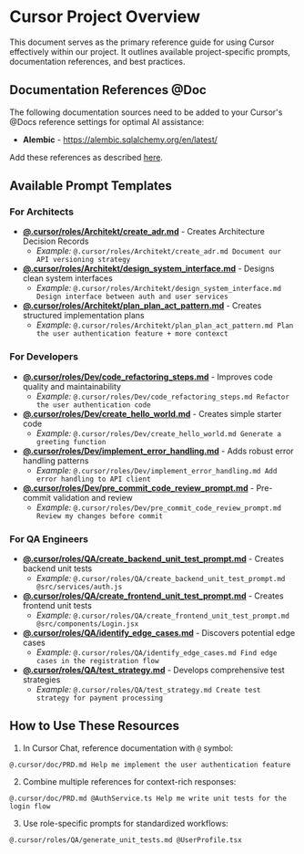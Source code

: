 # Cursor Project Overview 
This document serves as the primary reference guide for using Cursor effectively within our project. It outlines available project-specific prompts, documentation references, and best practices.

## Documentation References @Doc

The following documentation sources need to be added to your Cursor's @Docs reference settings for optimal AI assistance:

- **Alembic** - https://alembic.sqlalchemy.org/en/latest/



Add these references as described [here](https://docs.cursor.com/context/@-symbols/@-docs).

## Available Prompt Templates

### For Architects
- **[@.cursor/roles/Architekt/create_adr.md](./../roles/Architekt/create_adr.md)** - Creates Architecture Decision Records
  - *Example:* `@.cursor/roles/Architekt/create_adr.md Document our API versioning strategy`
- **[@.cursor/roles/Architekt/design_system_interface.md](./../roles/Architekt/design_system_interface.md)** - Designs clean system interfaces
  - *Example:* `@.cursor/roles/Architekt/design_system_interface.md Design interface between auth and user services`
- **[@.cursor/roles/Architekt/plan_plan_act_pattern.md](./../roles/Architekt/plan_plan_act_pattern.md)** - Creates structured implementation plans
  - *Example:* `@.cursor/roles/Architekt/plan_plan_act_pattern.md Plan the user authentication feature + more contexct`

### For Developers
- **[@.cursor/roles/Dev/code_refactoring_steps.md](./../roles/Dev/code_refactoring_steps.md)** - Improves code quality and maintainability
  - *Example:* `@.cursor/roles/Dev/code_refactoring_steps.md Refactor the user authentication code`
- **[@.cursor/roles/Dev/create_hello_world.md](./../roles/Dev/create_hello_world.md)** - Creates simple starter code
  - *Example:* `@.cursor/roles/Dev/create_hello_world.md Generate a greeting function`
- **[@.cursor/roles/Dev/implement_error_handling.md](./../roles/Dev/implement_error_handling.md)** - Adds robust error handling patterns
  - *Example:* `@.cursor/roles/Dev/implement_error_handling.md Add error handling to API client`
- **[@.cursor/roles/Dev/pre_commit_code_review_prompt.md](./../roles/Dev/pre_commit_code_review_prompt.md)** - Pre-commit validation and review
  - *Example:* `@.cursor/roles/Dev/pre_commit_code_review_prompt.md Review my changes before commit`

### For QA Engineers
- **[@.cursor/roles/QA/create_backend_unit_test_prompt.md](./../roles/QA/create_backend_unit_test_prompt.md)** - Creates backend unit tests
  - *Example:* `@.cursor/roles/QA/create_backend_unit_test_prompt.md @src/services/auth.js`
- **[@.cursor/roles/QA/create_frontend_unit_test_prompt.md](./../roles/QA/create_frontend_unit_test_prompt.md)** - Creates frontend unit tests
  - *Example:* `@.cursor/roles/QA/create_frontend_unit_test_prompt.md @src/components/Login.jsx`
- **[@.cursor/roles/QA/identify_edge_cases.md](./../roles/QA/identify_edge_cases.md)** - Discovers potential edge cases
  - *Example:* `@.cursor/roles/QA/identify_edge_cases.md Find edge cases in the registration flow`
- **[@.cursor/roles/QA/test_strategy.md](./../roles/QA/test_strategy.md)** - Develops comprehensive test strategies
  - *Example:* `@.cursor/roles/QA/test_strategy.md Create test strategy for payment processing`


## How to Use These Resources

1. In Cursor Chat, reference documentation with `@` symbol:
```
@.cursor/doc/PRD.md Help me implement the user authentication feature
```

2. Combine multiple references for context-rich responses:
```
@.cursor/doc/PRD.md @AuthService.ts Help me write unit tests for the login flow
```

3. Use role-specific prompts for standardized workflows:
```
@.cursor/roles/QA/generate_unit_tests.md @UserProfile.tsx
```